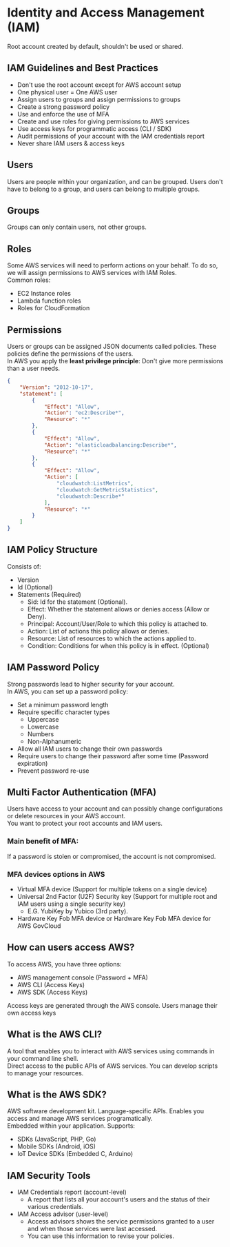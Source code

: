 # Identity and Access Management (IAM)
Root account created by default, shouldn't be used or shared.

## IAM Guidelines and Best Practices
* Don't use the root account except for AWS account setup <br>
* One physical user = One AWS user <br>
* Assign users to groups and assign permissions to groups <br>
* Create a strong password policy <br>
* Use and enforce the use of MFA <br>
* Create and use roles for giving permissions to AWS services <br>
* Use access keys for programmatic access (CLI / SDK) <br>
* Audit permissions of your account with the IAM credentials report <br>
* Never share IAM users & access keys <br>

## Users
Users are people within your organization, and can be grouped. Users don't have to belong to a group, and users can belong to multiple groups.

## Groups
Groups can only contain users, not other groups.

## Roles
Some AWS services will need to perform actions on your behalf. To do so, we will assign permissions to AWS services with IAM Roles. <br>
Common roles:
* EC2 Instance roles <br>
* Lambda function roles <br>
* Roles for CloudFormation <br>

## Permissions
Users or groups can be assigned JSON documents called policies. These policies define the permissions of the users. <br>
In AWS you apply the **least privilege principle**: Don't give more permissions than a user needs.

```json
{
	"Version": "2012-10-17",
	"statement": [
		{
			"Effect": "Allow",
			"Action": "ec2:Describe*",
			"Resource": "*"
		},
		{
			"Effect": "Allow",
			"Action": "elasticloadbalancing:Describe*",
			"Resource": "*"
		},
		{
			"Effect": "Allow",
			"Action": [
				"cloudwatch:ListMetrics",
				"cloudwatch:GetMetricStatistics",
				"cloudwatch:Describe*"
			],
			"Resource": "*"
		}
	]
}
```

## IAM Policy Structure
Consists of: 
* Version<br>
* Id (Optional) <br>
* Statements (Required) <br>
	* Sid: Id for the statement (Optional).
	* Effect: Whether the statement allows or denies access (Allow or Deny).
	* Principal: Account/User/Role to which this policy is attached to.
	* Action: List of actions this policy allows or denies.
	* Resource: List of resources to which the actions applied to.
	* Condition: Conditions for when this policy is in effect. (Optional)

## IAM Password Policy
Strong passwords lead to higher security for your account. <br>
In AWS, you can set up a password policy:
* Set a minimum password length
* Require specific character types
	* Uppercase
	* Lowercase
	* Numbers
	* Non-Alphanumeric
* Allow all IAM users to change their own passwords
* Require users to change their password after some time (Password expiration)
* Prevent password re-use

## Multi Factor Authentication (MFA)
Users have access to your account and can possibly change configurations or delete resources in your AWS account. <br>
You want to protect your root accounts and IAM users.

### Main benefit of MFA:
If a password is stolen or compromised, the account is not compromised.

### MFA devices options in AWS
* Virtual MFA device (Support for multiple tokens on a single device) <br>
* Universal 2nd Factor (U2F) Security key (Support for multiple root and IAM users using a single security key) <br>
	* E.G. YubiKey by Yubico (3rd party). 
* Hardware Key Fob MFA device or Hardware Key Fob MFA device for AWS GovCloud <br>

## How can users access AWS?
To access AWS, you have three options:
* AWS management console (Password + MFA) <br>
* AWS CLI (Access Keys) <br>
* AWS SDK (Access Keys) <br>

Access keys are generated through the AWS console. Users manage their own access keys

## What is the AWS CLI?
A tool that enables you to interact with AWS services using commands in your command line shell. <br>
Direct access to the public APIs of AWS services. You can develop scripts to manage your resources.

## What is the AWS SDK?
AWS software development kit. Language-specific APIs. Enables you access and manage AWS services programatically. <br>
Embedded within your application. Supports:
* SDKs (JavaScript, PHP, Go) <br>
* Mobile SDKs (Android, iOS) <br>
* IoT Device SDKs (Embedded C, Arduino) <br>

## IAM Security Tools
* IAM Credentials report (account-level)
	* A report that lists all your account's users and the status of their various credentials.
* IAM Access advisor (user-level)
	* Access advisors shows the service permissions granted to a user and when those services were last accessed.
	* You can use this information to revise your policies.